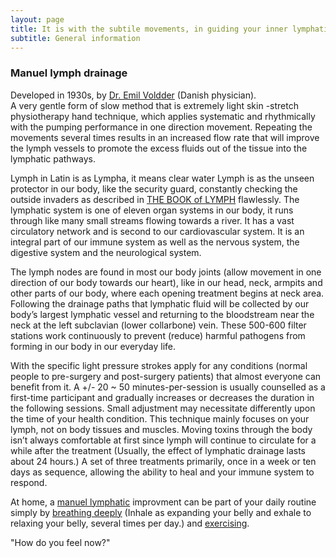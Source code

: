 ```yaml
---
layout: page
title: It is with the subtile movements, in guiding your inner lymphatic stream back to its balance
subtitle: General information 
---
```

### Manuel lymph drainage
Developed in 1930s, by [Dr. Emil Voldder](https://vodderschool.com/emil_vodder_life_work_article) (Danish physician). 
<br>
A very gentle form of slow method that is extremely light skin -stretch physiotherapy hand technique, 
which applies systematic and rhythmically with the pumping performance in one direction movement. 
Repeating the movements several times results in an increased flow rate that will improve the lymph vessels to promote 
the excess fluids out of the tissue into the lymphatic pathways. 

Lymph in Latin is as Lympha, it means clear water
Lymph is as the unseen protector in our body, like the security guard, constantly checking the outside invaders as described in  [THE BOOK of LYMPH](https://www.thelymphaticmessage.com/book) flawlessly. 
The lymphatic system is one of eleven organ systems in our body, it runs through like many small streams flowing towards a river. 
It has a vast circulatory network and is second to our cardiovascular system. It is an integral part of our immune system as well as the nervous system, 
the digestive system and the neurological system.

The lymph nodes are found in most our body joints (allow movement in one direction of our body towards our heart), 
like in our head, neck, armpits and other parts of our body, where each opening treatment begins at neck area. 
Following the drainage paths that lymphatic fluid will be collected by our body’s largest lymphatic vessel and 
returning to the bloodstream near the neck at the left subclavian (lower collarbone) vein. These 500-600 filter stations 
work continuously to prevent (reduce) harmful pathogens from forming in our body in our everyday life. 

With the specific light pressure strokes apply for any conditions (normal people to pre-surgery and post-surgery patients) 
that almost everyone can benefit from it.
A +/- 20 ~ 50 minutes-per-session is usually counselled as a first-time participant and gradually increases or decreases 
the duration in the following sessions. Small adjustment may necessitate differently upon the time of your health condition. 
This technique mainly focuses on your lymph, not on body tissues and muscles. 
Moving toxins through the body isn’t always comfortable at first since lymph will continue to circulate for a while after the treatment 
(Usually, the effect of lymphatic drainage lasts about 24 hours.) 
A set of three treatments primarily, once in a week or ten days as sequence, allowing the ability to heal and your immune system to respond. 

At home, a [manuel lymphatic](https://www.physio-pedia.com/Manual_Lymphatic_Drainage?ref=healthvery.com) improvment can be part of your daily routine simply by [breathing deeply](https://lymphaticyoga.net/deep-breathing-and-the-lymphatic-system/) (Inhale as expanding your belly and exhale to relaxing your belly, several times per day.)
and [exercising](https://understoryhealing.com/exercises-for-lymphatic-system/).

"How do you feel now?"






